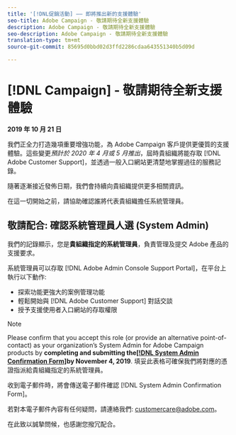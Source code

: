 ```yaml
---
title: '[!DNL促銷活動] —— 即將推出新的支援體驗'
seo-title: Adobe Campaign - 敬請期待全新支援體驗
description: Adobe Campaign - 敬請期待全新支援體驗
seo-description: Adobe Campaign - 敬請期待全新支援體驗
translation-type: tm+mt
source-git-commit: 85695d0bbd02d3ffd2286cdaa643551340b5d09d

---
```



# [!DNL Campaign] - 敬請期待全新支援體驗

**2019 年 10 月 21 日**

我們正全力打造幾項重要增強功能，為 Adobe Campaign 客戶提供更優質的支援體驗。這些變更&#x200B;*預計於 2020 年 4 月或 5 月推出*，屆時貴組織將能存取 [!DNL Adobe Customer Support]，並透過一般入口網站更清楚地掌握過往的服務記錄。

隨著逐漸接近發佈日期，我們會持續向貴組織提供更多相關資訊。

在這一切開始之前，請協助確認誰將代表貴組織擔任系統管理員。

## 敬請配合: 確認系統管理員人選 (System Admin)

我們的記錄顯示，您是&#x200B;**貴組織指定的系統管理員**，負責管理及提交 Adobe 產品的支援要求。

系統管理員可以存取 [!DNL Adobe Admin Console Support Portal]，在平台上執行以下動作:

* 探索功能更強大的案例管理功能
* 輕鬆開始與 [!DNL Adobe Customer Support] 對話交談
* 授予支援使用者入口網站的存取權限

>[!NOTE]
>Please confirm that you accept this role (or provide an alternative point-of-contact) as your organization’s System Admin for Adobe Campaign products by **completing and submitting the[[!DNL System Admin Confirmation Form]](https://adobe.allegiancetech.com/cgi-bin/qwebcorporate.dll?idx=SSSVH6)by November 4, 2019**.
>填妥此表格可確保我們將對應的憑證指派給貴組織指定的系統管理員。

收到電子郵件時，將會傳送電子郵件確認 [!DNL System Admin Confirmation Form]。

若對本電子郵件內容有任何疑問，請連絡我們: customercare@adobe.com。

在此致以誠摯問候，也感謝您撥冗配合。
